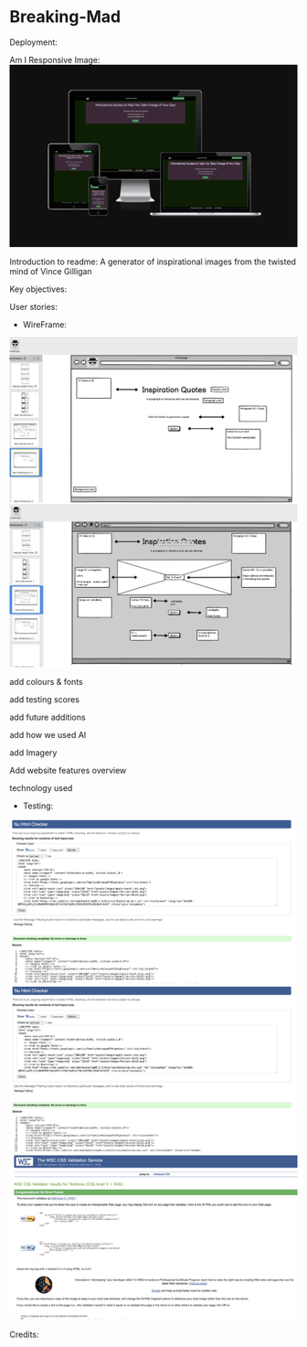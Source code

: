 # Breaking-Mad

Deployment:

Am I Responsive Image:
![alt](/assets/images/Updated%20Am%20I%20responsive%20image.png)

Introduction to readme:
A generator of inspirational images from the twisted mind of Vince Gilligan

Key objectives:

User stories:




- WireFrame:

![Here is a wireframe of our homepage](/assets/images/homepagewireframe.png)
![Here is a wireframe of our main motivational quotes page](/assets/images/generatequotepage.png)

add colours & fonts

add testing scores



add future additions

add how we used AI

add Imagery

Add website features overview

technology used





- Testing:

![Here is our testing pass certificated from HTML testing verification for our home page](/assets/images/Home%20Page%20Testing.png)
![Here is our testing pass certificated from HTML testing verification for our quote page](/assets/images/Quote%20Page%20Testing.png)
![Here is our testing pass certificated from HTML testing verification for our CSS](/assets/images/CSS%20testing.png)

Credits: